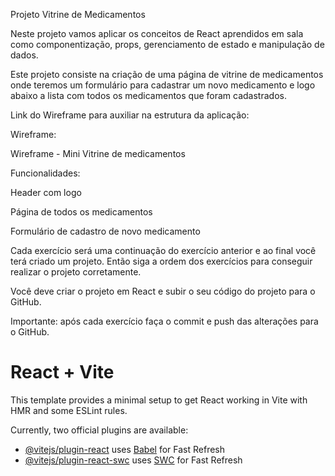 Projeto Vitrine de Medicamentos

Neste projeto vamos aplicar os conceitos de React aprendidos em sala como componentização, props, gerenciamento de estado e manipulação de dados.

Este projeto consiste na criação de uma página de vitrine de medicamentos onde teremos um formulário para cadastrar um novo medicamento e logo abaixo a lista com todos os medicamentos que foram cadastrados.

Link do Wireframe para auxiliar na estrutura da aplicação:

Wireframe:

Wireframe - Mini Vitrine de medicamentos

Funcionalidades:

Header com logo

Página de todos os medicamentos

Formulário de cadastro de novo medicamento



Cada exercício será uma continuação do exercício anterior e ao final você terá criado um projeto. Então siga a ordem dos exercícios para conseguir realizar o projeto corretamente.

Você deve criar o projeto em React e subir o seu código do projeto para o GitHub.

Importante: após cada exercício faça o commit e push das alterações para o GitHub.

# React + Vite

This template provides a minimal setup to get React working in Vite with HMR and some ESLint rules.

Currently, two official plugins are available:

- [@vitejs/plugin-react](https://github.com/vitejs/vite-plugin-react/blob/main/packages/plugin-react/README.md) uses [Babel](https://babeljs.io/) for Fast Refresh
- [@vitejs/plugin-react-swc](https://github.com/vitejs/vite-plugin-react-swc) uses [SWC](https://swc.rs/) for Fast Refresh
